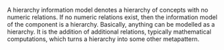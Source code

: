 A hierarchy information model denotes a hierarchy of concepts with no numeric relations. If no numeric relations exist, then the information model of the component is a hierarchy. Basically, anything can be modelled as a hierarchy. It is the addition of additional relations, typically mathematical computations, which turns a hierarchy into some other metapattern.
